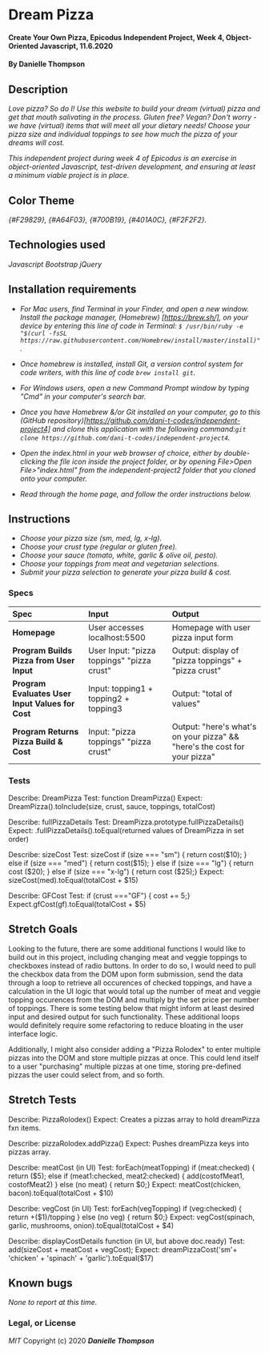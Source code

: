 # Dream Pizza

#### Create Your Own Pizza, Epicodus Independent Project, Week 4, Object-Oriented Javascript, 11.6.2020

#### By Danielle Thompson

## Description
_Love pizza? So do I! Use this website to build your dream (virtual) pizza and get that mouth salivating in the process. Gluten free? Vegan? Don't worry - we have (virtual) items that will meet all your dietary needs! Choose your pizza size and individual toppings to see how much the pizza of your dreams will cost._

_This independent project during week 4 of Epicodus is an exercise in object-oriented Javascript, test-driven development, and ensuring at least a minimum viable project is in place._

## Color Theme
_{#F29829}, {#A64F03}, {#700B19}, {#401A0C}, {#F2F2F2}._

## Technologies used
_Javascript_
_Bootstrap_
_jQuery_

## Installation requirements
* _For Mac users, find Terminal in your Finder, and open a new window. Install the package manager, (Homebrew) [https://brew.sh/], on your device by entering this line of code in Terminal: `$ /usr/bin/ruby -e "$(curl -fsSL https://raw.githubusercontent.com/Homebrew/install/master/install)"`._
* _Once homebrew is installed, install Git, a version control system for code writers, with this line of code `brew install git`._

* _For Windows users, open a new Command Prompt window by typing "Cmd" in your computer's search bar._
* _Once you have Homebrew &/or Git installed on your computer, go to this (GitHub repository)[https://github.com/dani-t-codes/independent-project4] and clone this application with the following command:`git clone https://github.com/dani-t-codes/independent-project4`._
* _Open the index.html in your web browser of choice, either by double-clicking the file icon inside the project folder, or by opening File>Open File>"index.html" from the independent-project2 folder that you cloned onto your computer._
* _Read through the home page, and follow the order instructions below._

## Instructions 
* _Choose your pizza size (sm, med, lg, x-lg)._
* _Choose your crust type (regular or gluten free)._
* _Choose your sauce (tomato, white, garlic & olive oil, pesto)._
* _Choose your toppings from meat and vegetarian selections._
* _Submit your pizza selection to generate your pizza build & cost._

### Specs
| Spec | Input | Output |
| :-------------     | :------------- | :------------- |
| **Homepage** | User accesses localhost:5500 | Homepage with user pizza input form ||
| **Program Builds Pizza from User Input**| User Input: "pizza toppings" "pizza crust" | Output: display of "pizza toppings" + "pizza crust" |
| **Program Evaluates User Input Values for Cost**| Input: topping1 + topping2 + topping3 | Output: "total of values" |
| **Program Returns Pizza Build & Cost** | Input: "pizza toppings" "pizza crust" | Output: "here's what's on your pizza" && "here's the cost for your pizza"|

### Tests
Describe: DreamPizza
Test: function DreamPizza()
Expect: DreamPizza().toInclude(size, crust, sauce, toppings, totalCost)

Describe: fullPizzaDetails
Test: DreamPizza.prototype.fullPizzaDetails()
Expect: .fullPizzaDetails().toEqual(returned values of DreamPizza in set order)

Describe: sizeCost
Test: sizeCost 
if (size === "sm") {
  return cost($10);
} else if (size === "med") {
  return cost($15);
} else if (size === "lg") {
  return cost ($20);
} else if (size === "x-lg") {
  return cost ($25);}
Expect: sizeCost(med).toEqual(totalCost + $15)

Describe: GFCost
Test: if (crust ==="GF") {
cost += 5;}
Expect.gfCost(gf).toEqual(totalCost + $5)

## Stretch Goals
Looking to the future, there are some additional functions I would like to build out in this project, including changing meat and veggie toppings to checkboxes instead of radio buttons. In order to do so, I would need to pull the checkbox data from the DOM upon form submission, send the data through a loop to retrieve all occurences of checked toppings, and have a calculation in the UI logic that would total up the number of meat and veggie topping occurences from the DOM and multiply by the set price per number of toppings. There is some testing below that might inform at least desired input and desired output for such functionality. These additional loops would definitely require some refactoring to reduce bloating in the user interface logic. 

Additionally, I might also consider adding a "Pizza Rolodex" to enter multiple pizzas into the DOM and store multiple pizzas at once. This could lend itself to a user "purchasing" multiple pizzas at one time, storing pre-defined pizzas the user could select from, and so forth. 

## Stretch Tests
Describe: PizzaRolodex()
Expect: Creates a pizzas array to hold dreamPizza fxn items.

Describe: pizzaRolodex.addPizza()
Expect: Pushes dreamPizza keys into pizzas array.

Describe: meatCost (in UI)
Test:  forEach(meatTopping)
  if (meat:checked) {
    return ($5);
    else if (meat1:checked, meat2:checked) {
      add(costofMeat1, costofMeat2)
  } else (no meat) {
    return $0;}
Expect: meatCost(chicken, bacon).toEqual(totalCost + $10)

Describe: vegCost (in UI)
Test:  forEach(vegTopping)
  if (veg:checked) {
    return +($1)/topping
  } else (no veg) {
    return $0;}
Expect: vegCost(spinach, garlic, mushrooms, onion).toEqual(totalCost + $4)

Describe: displayCostDetails function (in UI, but above doc.ready)
Test: add(sizeCost + meatCost + vegCost);
Expect: dreamPizzaCost('sm'+ 'chicken' + 'spinach' + 'garlic').toEqual($17)

## Known bugs
_None to report at this time._ 

### Legal, or License 
_MIT_ Copyright (c) 2020 **_Danielle Thompson_**